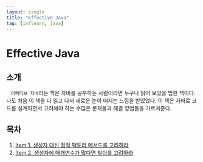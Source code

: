 ```yaml
---
layout: single
title: "Effective Java"
tag: [inflearn, java]
---
```


# Effective Java

## 소개

&nbsp;&nbsp; `이펙티브 자바`라는 책은 자바를 공부하는 사람이라면 누구나 읽어 보았을 법한 책이다.
나도 처음 이 책을 다 읽고 나서 새로운 눈이 떠지는 느낌을 받았었다.
이 책은 자바로 코드를 설계하면서 고려해야 하는 수많은 문제들과 해결 방법들을 가르쳐준다.

## 목차

1. [Item 1. 생성자 대신 정적 팩토리 메서드를 고려하라](/item1)
2. [Item 2. 생성자에 매개변수가 많다면 빌더를 고려하라](/item2)